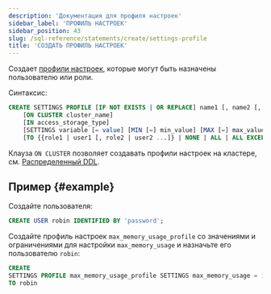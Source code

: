 ```yaml
---
description: 'Документация для профиля настроек'
sidebar_label: 'ПРОФИЛЬ НАСТРОЕК'
sidebar_position: 43
slug: /sql-reference/statements/create/settings-profile
title: 'СОЗДАТЬ ПРОФИЛЬ НАСТРОЕК'
---
```


Создает [профили настроек](../../../guides/sre/user-management/index.md#settings-profiles-management), которые могут быть назначены пользователю или роли.

Синтаксис:

```sql
CREATE SETTINGS PROFILE [IF NOT EXISTS | OR REPLACE] name1 [, name2 [,...]] 
    [ON CLUSTER cluster_name]
    [IN access_storage_type]
    [SETTINGS variable [= value] [MIN [=] min_value] [MAX [=] max_value] [CONST|READONLY|WRITABLE|CHANGEABLE_IN_READONLY] | INHERIT 'profile_name'] [,...]
    [TO {{role1 | user1 [, role2 | user2 ...]} | NONE | ALL | ALL EXCEPT {role1 | user1 [, role2 | user2 ...]}}]
```

Клауза `ON CLUSTER` позволяет создавать профили настроек на кластере, см. [Распределенный DDL](../../../sql-reference/distributed-ddl.md).

## Пример {#example}

Создайте пользователя:
```sql
CREATE USER robin IDENTIFIED BY 'password';
```

Создайте профиль настроек `max_memory_usage_profile` со значениями и ограничениями для настройки `max_memory_usage` и назначьте его пользователю `robin`:

```sql
CREATE
SETTINGS PROFILE max_memory_usage_profile SETTINGS max_memory_usage = 100000001 MIN 90000000 MAX 110000000
TO robin
```
